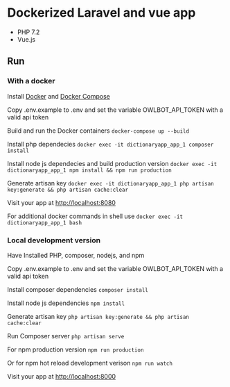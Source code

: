 # Dockerized Laravel and vue app

 - PHP 7.2
 - Vue.js

## Run

### With a docker
Install [Docker](https://docs.docker.com/) and [Docker Compose](https://docs.docker.com/compose/)

Copy .env.example to .env and set the variable OWLBOT_API_TOKEN with a valid api token

Build and run the Docker containers
`docker-compose up --build`

Install php dependecies
`docker exec -it dictionaryapp_app_1 composer install`

Install node js dependecies and build production version
`docker exec -it dictionaryapp_app_1 npm install && npm run production`

Generate artisan key
`docker exec -it dictionaryapp_app_1 php artisan key:generate && php artisan cache:clear
`

Visit your app at [http://localhost:8080](http://localhost:8080/)

For additional docker commands in shell use
`docker exec -it dictionaryapp_app_1 bash`

### Local development version

Have Installed PHP, composer, nodejs, and npm

Copy .env.example to .env and set the variable OWLBOT_API_TOKEN with a valid api token

Install composer dependencies
`composer install`

Install node js dependencies
`npm install`

Generate artisan key
`php artisan key:generate && php artisan cache:clear`

Run Composer server
`php artisan serve`

For npm production version
`npm run production`

Or for npm hot reload development verison
`npm run watch`

Visit your app at [http://localhost:8000](http://localhost:8000/)


   
